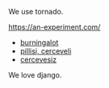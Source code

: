 We use tornado.

<https://an-experiment.com/>

- [burningalot](https://static.djangoproject.com/img/fundraising-heart.cd6bb84ffd33.svg)
- [pillisi, cerceveli](https://github.com/djangoist/djangoist.org/blob/master/burning.svg)
- [cercevesiz](https://raw.githubusercontent.com/djangoist/djangoist.org/master/burning.svg)

We love django.
